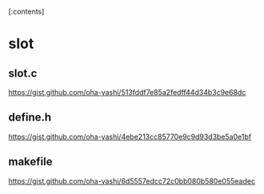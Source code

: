 [:contents]
# slot
## slot.c
https://gist.github.com/oha-yashi/513fddf7e85a2fedff44d34b3c9e68dc
## define.h
https://gist.github.com/oha-yashi/4ebe213cc85770e9c9d93d3be5a0e1bf
## makefile
https://gist.github.com/oha-yashi/6d5557edcc72c0bb080b580e055eadec
